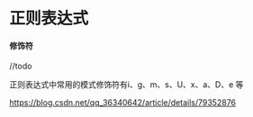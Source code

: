 # 正则表达式



#### **修饰符**

//todo

正则表达式中常用的模式修饰符有i、g、m、s、U、x、a、D、e 等

https://blog.csdn.net/qq_36340642/article/details/79352876